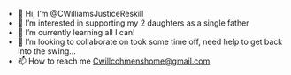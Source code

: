 - 👋 Hi, I’m @CWilliamsJusticeReskill
- 👀 I’m interested in supporting my 2 daughters as a single father 
- 🌱 I’m currently learning all I can!
- 💞️ I’m looking to collaborate on took some time off,  need help to get back into the swing...
- 📫 How to reach me Cwillcohmenshome@gmail.com

<!---
CWilliamsJusticeReskill/CWilliamsJusticeReskill is a ✨ special ✨ repository because its `README.md` (this file) appears on your GitHub profile.
You can click the Preview link to take a look at your changes.
--->

